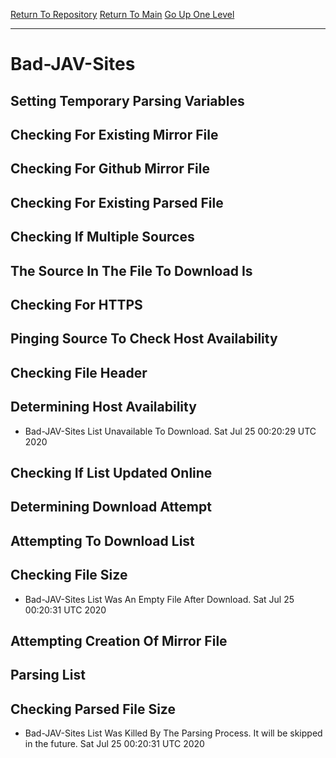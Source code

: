 [Return To Repository](https://github.com/deathbybandaid/piholeparser/)
[Return To Main](https://github.com/deathbybandaid/piholeparser/blob/master/RecentRunLogs/Mainlog.md)
[Go Up One Level](https://github.com/deathbybandaid/piholeparser/blob/master/RecentRunLogs/TopLevelScripts/30-Processing-External-Blacklists.md)
____________________________________
# Bad-JAV-Sites
## Setting Temporary Parsing Variables
## Checking For Existing Mirror File
## Checking For Github Mirror File
## Checking For Existing Parsed File
## Checking If Multiple Sources
## The Source In The File To Download Is
## Checking For HTTPS
## Pinging Source To Check Host Availability
## Checking File Header
## Determining Host Availability
* Bad-JAV-Sites List Unavailable To Download. Sat Jul 25 00:20:29 UTC 2020
## Checking If List Updated Online
## Determining Download Attempt
## Attempting To Download List
## Checking File Size
* Bad-JAV-Sites List Was An Empty File After Download. Sat Jul 25 00:20:31 UTC 2020
## Attempting Creation Of Mirror File
## Parsing List
## Checking Parsed File Size
* Bad-JAV-Sites List Was Killed By The Parsing Process. It will be skipped in the future. Sat Jul 25 00:20:31 UTC 2020
